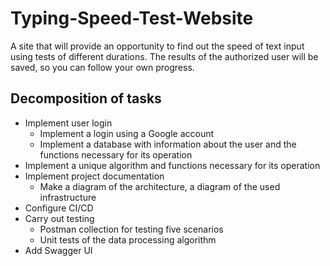 # Typing-Speed-Test-Website
A site that will provide an opportunity to find out the speed of text input using tests of different durations. The results of the authorized user will be saved, so you can follow your own progress.

## Decomposition of tasks
- Implement user login
  - Implement a login using a Google account
  - Implement a database with information about the user and the functions necessary for its operation
- Implement a unique algorithm and functions necessary for its operation
- Implement project documentation
  - Make a diagram of the architecture, a diagram of the used infrastructure
- Configure CI/CD
- Carry out testing
  - Postman collection for testing five scenarios
  - Unit tests of the data processing algorithm
- Add Swagger UI
